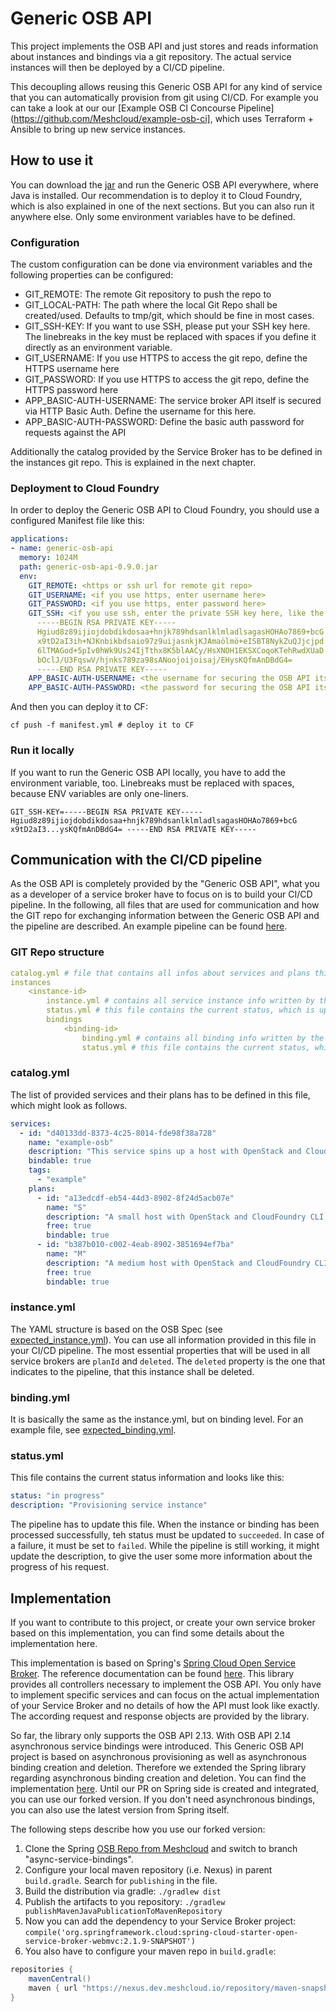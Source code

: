 # Generic OSB API

This project implements the OSB API and just stores and reads information about instances and bindings via a git repository. 
The actual service instances will then be deployed by a CI/CD pipeline.

This decoupling allows reusing this Generic OSB API for any kind of service that you can automatically provision from git using CI/CD.
For example you can take a look at our our [Example OSB CI Concourse Pipeline](https://github.com/Meshcloud/example-osb-ci], 
which uses Terraform + Ansible to bring up new service instances.

## How to use it
You can download the [jar](https://swift.os.eu-de-darz.msh.host/swift/v1/publish/generic-osb-api-0.9.0.jar) and run the 
Generic OSB API everywhere, where Java is installed. Our recommendation is to deploy it to Cloud Foundry, which is also 
explained in one of the next sections. But you can also run it anywhere else. Only some environment variables have to 
be defined.

### Configuration

The custom configuration can be done via environment variables and the following properties can be configured:

- GIT_REMOTE: The remote Git repository to push the repo to
- GIT_LOCAL-PATH: The path where the local Git Repo shall be created/used. Defaults to tmp/git, which should be fine in
most cases.
- GIT_SSH-KEY: If you want to use SSH, please put your SSH key here. The linebreaks in the key must be replaced with 
spaces if you define it directly as an environment variable.
- GIT_USERNAME: If you use HTTPS to access the git repo, define the HTTPS username here
- GIT_PASSWORD: If you use HTTPS to access the git repo, define the HTTPS password here
- APP_BASIC-AUTH-USERNAME: The service broker API itself is secured via HTTP Basic Auth. Define the username for this here.
- APP_BASIC-AUTH-PASSWORD: Define the basic auth password for requests against the API

Additionally the catalog provided by the Service Broker has to be defined in the instances git repo. This is explained 
in the next chapter.

### Deployment to Cloud Foundry

In order to deploy the Generic OSB API to Cloud Foundry, you should use a configured Manifest file like this:

```yaml
applications:
- name: generic-osb-api
  memory: 1024M
  path: generic-osb-api-0.9.0.jar
  env:
    GIT_REMOTE: <https or ssh url for remote git repo>
    GIT_USERNAME: <if you use https, enter username here>
    GIT_PASSWORD: <if you use https, enter password here>
    GIT_SSH: <if you use ssh, enter the private SSH key here, like the example shows>
      -----BEGIN RSA PRIVATE KEY-----
      Hgiud8z89ijiojdobdikdosaa+hnjk789hdsanlklmladlsagasHOHAo7869+bcG
      x9tD2aI3ih+NJKnbikbdsaio97z9uijasnkjKJAmaölmö+eISBT8NykZuQJjcjpd
      6lTMAGod+5pIv0hWk9Us24IjTthx8K5blAACy/HsXNOH1EKSXCoqoKTehRwdXUaD
      bOclJ/U3FqswV/hjnks789za98sANoojoijoisaj/EHysKQfmAnDBdG4=
      -----END RSA PRIVATE KEY-----
    APP_BASIC-AUTH-USERNAME: <the username for securing the OSB API itself>
    APP_BASIC-AUTH-PASSWORD: <the password for securing the OSB API itself>
```

And then you can deploy it to CF:
```
cf push -f manifest.yml # deploy it to CF
```

### Run it locally
If you want to run the Generic OSB API locally, you have to add the environment variable, too. Linebreaks must be replaced
with spaces, because ENV variables are only one-liners.

```GIT_SSH-KEY=-----BEGIN RSA PRIVATE KEY----- Hgiud8z89ijiojdobdikdosaa+hnjk789hdsanlklmladlsagasHOHAo7869+bcG x9tD2aI3...ysKQfmAnDBdG4= -----END RSA PRIVATE KEY-----```

## Communication with the CI/CD pipeline
As the OSB API is completely provided by the "Generic OSB API", what you as a developer of a service broker have to focus
on is to build your CI/CD pipeline. In the following, all files that are used for communication and how the GIT repo
for exchanging information between the Generic OSB API and the pipeline are described. An example pipeline can be found
[here](https://github.com/Meshcloud/example-osb-ci).

### GIT Repo structure
```yaml
catalog.yml # file that contains all infos about services and plans this Service broker provides
instances
    <instance-id>
        instance.yml # contains all service instance info written by the Generic OSB API
        status.yml # this file contains the current status, which is updated by the pipeline
        bindings
            <binding-id>
                binding.yml # contains all binding info written by the Generic OSB API
                status.yml # this file contains the current status, which is updated by the pipeline
```

### catalog.yml
The list of provided services and their plans has to be defined in this file, which might look as follows.
```yaml
services:
  - id: "d40133dd-8373-4c25-8014-fde98f38a728"
    name: "example-osb"
    description: "This service spins up a host with OpenStack and Cloud Foundry CLI installed."
    bindable: true
    tags:
      - "example"
    plans:
      - id: "a13edcdf-eb54-44d3-8902-8f24d5acb07e"
        name: "S"
        description: "A small host with OpenStack and CloudFoundry CLI installed"
        free: true
        bindable: true
      - id: "b387b010-c002-4eab-8902-3851694ef7ba"
        name: "M"
        description: "A medium host with OpenStack and CloudFoundry CLI installed"
        free: true
        bindable: true
```

### instance.yml
The YAML structure is based on the OSB Spec (see [expected_instance.yml](src/test/resources/expected_instance.yml)).
You can use all information provided in this file in your CI/CD pipeline. The most essential properties that will be
used in all service brokers are `planId` and `deleted`. The `deleted` property is the one that indicates to the pipeline,
that this instance shall be deleted.

### binding.yml
It is basically the same as the instance.yml, but on binding level. For an example file, see
[expected_binding.yml](src/test/resources/expected_binding.yml).

### status.yml
This file contains the current status information and looks like this:
```yaml
status: "in progress"
description: "Provisioning service instance"
```

The pipeline has to update this file. When the instance or binding has been processed successfully, teh status must be 
updated to `succeeded`. In case of a failure, it must be set to `failed`. While the pipeline is still working, it might
update the description, to give the user some more information about the progress of his request. 

## Implementation
If you want to contribute to this project, or create your own service broker based on this implementation, 
you can find some details about the implementation here.

This implementation is based on Spring's [Spring Cloud Open Service Broker](https://spring.io/projects/spring-cloud-open-service-broker).
The reference documentation can be found [here](https://docs.spring.io/spring-cloud-open-service-broker/docs/2.1.0.BUILD-SNAPSHOT/reference/html5/).
This library provides all controllers necessary to implement the OSB API. You only have to implement specific services
and can focus on the actual implementation of your Service Broker and no details of how the API must look like exactly.
The according request and response objects are provided by the library.

So far, the library only supports the OSB API 2.13. With OSB API 2.14 asynchronous service bindings were introduced.
This Generic OSB API project is based on asynchronous provisioning as well as asynchronous binding creation and deletion.
Therefore we extended the Spring library regarding asynchronous binding creation and deletion. You can find the 
implementation [here](https://github.com/Meshcloud/spring-cloud-open-service-broker/tree/async-service-bindings). 
Until our PR on Spring side is created and integrated, you can use our forked version. If you don't need asynchronous
bindings, you can also use the latest version from Spring itself.

The following steps describe how you use our forked version:

1. Clone the Spring [OSB Repo from Meshcloud](https://github.com/Meshcloud/spring-cloud-open-service-broker/tree/async-service-bindings)
and switch to branch "async-service-bindings".
2. Configure your local maven repository (i.e. Nexus) in parent `build.gradle`. Search for `publishing` in the file.
3. Build the distribution via gradle: `./gradlew dist`
4. Publish the artifacts to you repository: `./gradlew publishMavenJavaPublicationToMavenRepository`
5. Now you can add the dependency to your Service Broker project:
`compile('org.springframework.cloud:spring-cloud-starter-open-service-broker-webmvc:2.1.9-SNAPSHOT')`
6. You also have to configure your maven repo in `build.gradle`:
``` gradle
repositories {
    mavenCentral()
    maven { url "https://nexus.dev.meshcloud.io/repository/maven-snapshots/" }
}
```
